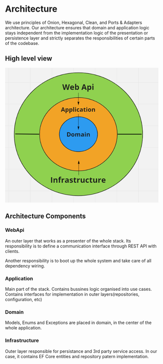 # Architecture

We use principles of Onion, Hexagonal, Clean, and Ports & Adapters architecture. Our architecture ensures that domain and application logic stays independent from the implementation logic of the presentation or persistence layer and strictly separates the responsibilities of certain parts of the codebase.

## High level view
![architecture](/resources/images/architecture.png)

## Architecture Components

### WebApi
An outer layer that works as a presenter of the whole stack. Its responsibility is to define a communication interface through REST API with clients.

Another responsibility is to boot up the whole system and take care of all dependency wiring.


### Application
Main part of the stack. Contains bussines logic organised into use cases. 
Contains interfaces for implementation in outer layers(repositories, configuration, etc)

### Domain

Models, Enums and Exceptions are placed in domain, in the center of the whole application.

### Infrastructure

Outer layer responsible for persistance and 3rd party service access. In our case, it contains EF Core entities and repository patern implementation.